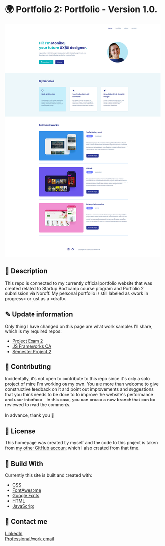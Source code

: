 # 🌍 Portfolio 2: Portfolio - Version 1.0. 
<img src="img/website.png" alt="My website screenshot.">

## 📜 Description
This repo is connected to my currently official portfolio website that was created related to Startup Bootcamp course program and Portfolio 2 submission via Noroff. My personal portfolio is still labeled as «work in progress» or just as a «draft».
## ✎ Update information 
Only thing I have changed on this page are what work samples I'll share, which is my required repos:
- [Project Exam 2](https://github.com/lunadragon06/torfs-art-gallery/tree/master/) 
- [JS Frameworks CA](https://github.com/lunadragon06/gamehub/tree/main/) 
- [Semester Project 2](https://github.com/lunadragon06/betanya-cosmetics) 
## 🔗 Contributing
Incidentally, it's not open to contribute to this repo since it's only a solo project of mine I'm working on my own. You are more than welcome to give constructive feedback on it and point out improvements and suggestions that you think needs to be done to to improve the website's performance and user interface - in this case, you can create a new branch that can be reviewed to read the comments.    
<br>
In advance, thank you 💝 
## 🏅 License
This homepage was created by myself and the code to this project is taken from [my other GitHub account](https://github.com/LunaDragon666/) which I also created from that time.
## 🔧 Build With
Currently this site is built and created with:
- [CSS](https://www.w3schools.com/css/)
- [FontAwesome](https://fontawesome.com/v5/search/)
- [Google Fonts](https://fonts.google.com/)
- [HTML](https://developer.mozilla.org/en-US/docs/Web/HTML)
- [JavaScript](https://www.javascript.com/)
## 🤙 Contact me
[LinkedIn](https://www.linkedin.com/in/monika-lie/)
<br>
[Professional/work email](mailto:monika.ml@outlook.com) 
<br><br>
